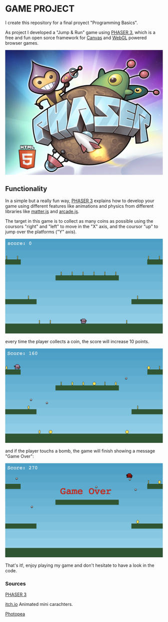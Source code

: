 # GAME PROJECT

I create this repository for a final proyect "Programming Basics".

As project I developed a "Jump & Run" game using [PHASER 3](https://phaser.io/), which is a free and fun open sorce framework for [Canvas](https://developer.mozilla.org/en-US/docs/Web/API/Canvas_API) and [WebGL](https://developer.mozilla.org/en-US/docs/Web/API/WebGL_API) powered browser games.

![Phaser](./screenshots/phaser3.png)

## Functionality

In a simple but a really fun way, [PHASER 3](https://phaser.io/) explains how to develop your game using different features like animations and physics from different libraries like [matter.js](https://brm.io/matter-js/) and [arcade.js](https://github.com/mar10/arcade-js#:~:text=ArcadeJS%20is%20a%202d%20game,of%20the%20Rip%2DOff%20game.).

The target in this game is to collect as many coins as possible using the coursors "right" and "left" to move in the "X" axis, and the coursor "up" to jump over the platforms ("Y" axis).

![screenshot](./screenshots/gameStarts.png)

every time the player collects a coin, the score will increase 10 points.

![screenshot2](./screenshots/gamePlay.png)

and if the player touchs a bomb, the game will finish showing a message "Game Over":

![screenshot3](./screenshots/gameOver.png)

That's it!, enjoy playing my game and don't hesitate to have a look in the code.

### Sources

[PHASER 3](https://phaser.io/)

[itch.io](https://itch.io/search?q=mini+characters) Animated mini carachters.

[Photopea](https://www.photopea.com/)
